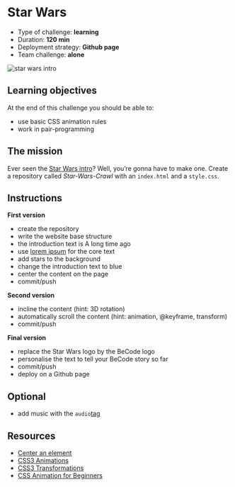 # Star Wars
* Type of challenge: **learning**
* Duration: **120 min**
* Deployment strategy: **Github page**
* Team challenge: **alone**

![star wars intro](https://github.com/becodeorg/BXL-Swartz-4-27/raw/master/1.The-Field/4.HTML-CSS/introduction/images/star-wars.jpg)

## Learning objectives
At the end of this challenge you should be able to:
* use basic CSS animation rules
* work in pair-programming

## The mission
Ever seen the [Star Wars intro](https://www.youtube.com/watch?v=C587lNBQXAw)? Well, you’re gonna have to make one. Create a repository called *Star-Wars-Crawl* with an ```index.html``` and a ```style.css```.

## Instructions

**First version**
* create the repository
* write the website base structure
* the introduction text is A long time ago
* use [lorem ipsum](http://en.lipsum.com/) for the core text
* add stars to the background
* change the introduction text to blue
* center the content on the page
* commit/push

**Second version**
* incline the content (hint: 3D rotation)
* automatically scroll the content (hint: animation, @keyframe, transform)
* commit/push

**Final version**
* replace the Star Wars logo by the BeCode logo
* personalise the text to tell your BeCode story so far
* commit/push
* deploy on a Github page

## Optional
* add music with the ```audio```[tag](https://www.w3schools.com/tags/tag_audio.asp)

## Resources
* [Center an element](https://www.w3schools.com/css/css_align.asp)
* [CSS3 Animations](https://www.w3schools.com/css/css3_animations.asp)
* [CSS3 Transformations](https://www.w3schools.com/css/css3_3dtransforms.asp)
* [CSS Animation for Beginners](https://tinyurl.com/y2dvujce)
